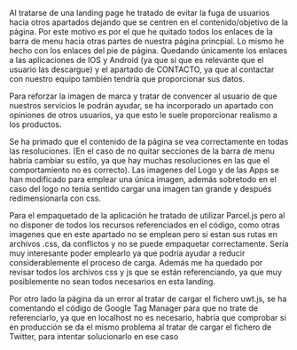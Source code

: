 Al tratarse de una landing page he tratado de evitar la fuga de usuarios hacia otros apartados
dejando que se centren en el contenido/objetivo de la página. Por este motivo es por el que he 
quitado todos los enlaces de la barra de menu hacia otras partes de nuestra página princpial. 
Lo mismo he hecho con los enlaces del pie de página. Quedando únicamente los enlaces a las aplicaciones
de IOS y Android (ya que si que es relevante que el usuario las descargue) y el apartado de CONTACTO, ya que al contactar con nuestro equipo también tendría que proporcionar sus datos.

Para reforzar la imagen de marca y tratar de convencer al usuario de que nuestros servicios le 
podrán ayudar, se ha incorporado un apartado con opiniones de otros usuarios, ya que esto le suele 
proporcionar realismo a los productos.

Se ha primado que el contenido de la página se vea correctamente en todas las resoluciones.
(En el caso de no quitar secciones de la barra de menu habría cambiar su estilo, ya que hay muchas resoluciones en las que el comportamiento no es correcto).
Las imagenes del Logo y de las Apps se han modificado para emplear una única imagen, además sobretodo en el caso del logo no tenía sentido cargar una imagen tan grande y después redimensionarla con css.

Para el empaquetado de la aplicación he tratado de utilizar Parcel.js
pero al no disponer de todos los recursos referenciados en el código, como otras imagenes que en este apartado no se emplean pero si estan sus rutas en archivos .css, da conflictos y no se puede empaquetar correctamente. Sería muy interesante poder emplearlo ya que podría ayudar a reducir considerablemente el proceso de carga. 
Además me ha quedado por revisar todos los archivos css y js que se están referenciando, ya que muy posiblemente no sean todos necesarios en esta landing.

Por otro lado la página da un error al tratar de cargar el fichero uwt.js, se ha comentando el código de Google Tag Manager para que no trate de referenciarlo, ya que en localhost no es necesario, habría que comprobar si en producción se da el mismo problema al tratar de cargar el fichero de Twitter, para intentar solucionarlo en ese caso 


